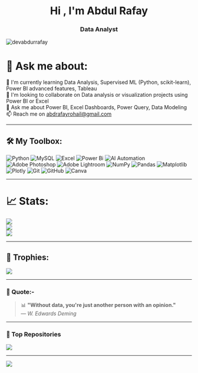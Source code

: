 <h1 align="center">Hi , I'm Abdul Rafay</h1>
<h3 align="center">Data Analyst</h3>

<p align="left"> <img src="https://komarev.com/ghpvc/?username=devabdurrafay&label=Profile%20views&color=0e75b6&style=flat" alt="devabdurrafay" /> </p>

# 🚀 Ask me about:
🌱 I'm currently learning Data Analysis, Supervised ML (Python, scikit-learn), Power BI advanced features, Tableau  
👯 I'm looking to collaborate on Data analysis or visualization projects using Power BI or Excel  
💬 Ask me about Power BI, Excel Dashboards, Power Query, Data Modeling  
📫 Reach me on abdrafayrohail@gmail.com  

---

## 🛠️ My Toolbox:
![Python](https://img.shields.io/badge/python-3670A0?style=for-the-badge&logo=python&logoColor=ffdd54) 
![MySQL](https://img.shields.io/badge/mysql-4479A1.svg?style=for-the-badge&logo=mysql&logoColor=white) 
![Excel](https://img.shields.io/badge/Microsoft_Excel-217346?style=for-the-badge&logo=microsoft-excel&logoColor=white) 
![Power Bi](https://img.shields.io/badge/power_bi-F2C811?style=for-the-badge&logo=powerbi&logoColor=black) 
![AI Automation](https://img.shields.io/badge/AI%20Automation-%23007ACC.svg?style=for-the-badge&logo=openai&logoColor=white) 
![Adobe Photoshop](https://img.shields.io/badge/adobe%20photoshop-%2331A8FF.svg?style=for-the-badge&logo=adobe%20photoshop&logoColor=white) 
![Adobe Lightroom](https://img.shields.io/badge/Adobe%20Lightroom-31A8FF.svg?style=for-the-badge&logo=Adobe%20Lightroom&logoColor=white) 
![NumPy](https://img.shields.io/badge/numpy-%23013243.svg?style=for-the-badge&logo=numpy&logoColor=white) 
![Pandas](https://img.shields.io/badge/pandas-%23150458.svg?style=for-the-badge&logo=pandas&logoColor=white) 
![Matplotlib](https://img.shields.io/badge/Matplotlib-%23ffffff.svg?style=for-the-badge&logo=Matplotlib&logoColor=black) 
![Plotly](https://img.shields.io/badge/Plotly-%233F4F75.svg?style=for-the-badge&logo=plotly&logoColor=white) 
![Git](https://img.shields.io/badge/git-%23F05033.svg?style=for-the-badge&logo=git&logoColor=white) 
![GitHub](https://img.shields.io/badge/github-%23121011.svg?style=for-the-badge&logo=github&logoColor=white) 
![Canva](https://img.shields.io/badge/Canva-%2300C4CC.svg?style=for-the-badge&logo=Canva&logoColor=white)

---

# 📈 Stats:
![](https://github-readme-stats.vercel.app/api?username=DevAbdurRafay&theme=dark&hide_border=false&include_all_commits=true&count_private=false)<br/>
![](https://nirzak-streak-stats.vercel.app/?user=DevAbdurRafay&theme=dark&hide_border=false)<br/>
![](https://github-readme-stats.vercel.app/api/top-langs/?username=DevAbdurRafay&theme=dark&hide_border=false&include_all_commits=true&count_private=false&layout=compact)

---

## 🏅 Trophies:
![](https://github-profile-trophy.vercel.app/?username=DevAbdurRafay&theme=darkhub&no-frame=false&no-bg=false&margin-w=4)

---

### 📝 Quote:-
> 📊 **"Without data, you're just another person with an opinion."**  
> — *W. Edwards Deming*

---

### 🚩 Top Repositories
![](https://github-contributor-stats.vercel.app/api?username=DevAbdurRafay&limit=5&theme=dark&combine_all_yearly_contributions=true)

---

[![](https://visitcount.itsvg.in/api?id=DevAbdurRafay&icon=1&color=0)](https://visitcount.itsvg.in)

<!-- Proudly crafted with GPRM ( https://gprm.itsvg.in ) -->

